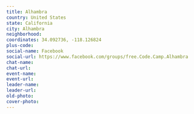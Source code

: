 ```yaml
---
title: Alhambra
country: United States
state: California
city: Alhambra
neighborhood: 
coordinates: 34.092736, -118.126824
plus-code:
social-name: Facebook
social-url: https://www.facebook.com/groups/free.Code.Camp.Alhambra
chat-name:
chat-url:
event-name:
event-url:
leader-name:
leader-url:
old-photo: 
cover-photo:
---
```

